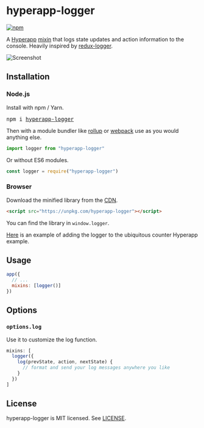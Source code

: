 # hyperapp-logger

[![npm](https://img.shields.io/npm/v/hyperapp-logger.svg?maxAge=2592000?style=plastic)](https://www.npmjs.com/package/hyperapp-logger)

A [Hyperapp](https://github.com/hyperapp/hyperapp) [mixin](https://github.com/hyperapp/hyperapp/blob/master/docs/mixins.md) that logs state updates and action information to the console. Heavily inspired by [redux-logger](https://github.com/evgenyrodionov/redux-logger).

![Screenshot](https://user-images.githubusercontent.com/56996/29755259-639e60d0-8bd0-11e7-9ff9-1a5216d47cfe.png)

## Installation

### Node.js

Install with npm / Yarn.

<pre>
npm i <a href="https://www.npmjs.com/package/hyperapp-logger">hyperapp-logger</a>
</pre>

Then with a module bundler like [rollup](https://github.com/rollup/rollup) or [webpack](https://github.com/webpack/webpack) use as you would anything else.

```jsx
import logger from "hyperapp-logger"
```

Or without ES6 modules.

```js
const logger = require("hyperapp-logger")
```

### Browser

Download the minified library from the [CDN](https://unpkg.com/hyperapp-logger).

```html
<script src="https://unpkg.com/hyperapp-logger"></script>
```

You can find the library in `window.logger`.

[Here](https://codepen.io/anon/pen/prOmqx?editors=0010) is an example of adding the logger to the ubiquitous counter Hyperapp example.

## Usage

```js
app({
  // ...
  mixins: [logger()]
})
```

## Options

### `options.log`

Use it to customize the log function.

```js
mixins: [
  logger({
    log(prevState, action, nextState) {
      // format and send your log messages anywhere you like
    }
  })
]
```

## License

hyperapp-logger is MIT licensed. See [LICENSE](LICENSE.md).
